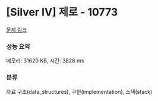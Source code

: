 # [Silver IV] 제로 - 10773 

[문제 링크](https://www.acmicpc.net/problem/10773) 

### 성능 요약

메모리: 31620 KB, 시간: 3828 ms

### 분류

자료 구조(data_structures), 구현(implementation), 스택(stack)

